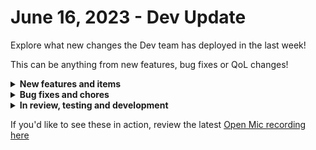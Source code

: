 # June 16, 2023 - Dev Update

Explore what new changes the Dev team has deployed in the last week!

This can be anything from new features, bug fixes or QoL changes!

<details>

<summary><strong>New features and items</strong></summary>

* Added an option to the core http\_request action to Require 2xx status
* Added a List Triggers action to the Rewst integration
* Added a "View Template" link to fields that reference a Rewst template
* Added support for Azure hosted OpenAI integration
* Sophos integration
* Highlight the current selected workflow action

</details>

<details>

<summary><strong>Bug fixes and chores</strong></summary>

* Added Acronis application id to request headers
* Fixed a null check bug in the workflow editor that was resulting in white screen in certain cases
* Fixed a bug where collected\_results could not be directly iterated over
* Fixed a UI bug causing the Rewst Update Organization action to throw an error
* Re-added Slack permission scopes that were removed accidentally
* Fixed the "Suggest Values" feature on integration configuration for Jumpcloud, Kaseya VSA, and Nable

</details>

<details>

<summary><strong>In review, testing and development</strong></summary>

* Workflow execution normalization
* Crates marketplace backend refactored to use cloning system
* Bugfix for Database integration SSL issues
* Datto PSA webhooks
* Action to parse HTML and XML

</details>

If you'd like to see these in action, review the latest [Open Mic recording here](../../roc-open-mics/2023-roc-open-mics/june-16th-2023-the-toasted-kelvin-and-brandon-brandwich.md)
